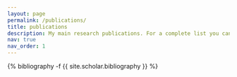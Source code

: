 ```yaml
---
layout: page
permalink: /publications/
title: publications
description: My main research publications. For a complete list you can check my <a href='https://scholar.google.com/citations?user=SNptGbgAAAAJ&hl=en'>Google Scholar</a>.
nav: true
nav_order: 1
---
```

<!-- _pages/publications.md -->
<div class="publications">

{% bibliography -f {{ site.scholar.bibliography }} %}

</div>

